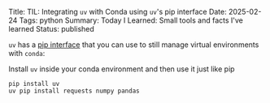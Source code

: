 Title: TIL: Integrating  `uv`  with Conda using  `uv`'s pip interface
Date: 2025-02-24
Tags: python
Summary: Today I Learned: Small tools and facts I've learned
Status: published

`uv` has a [pip interface](https://docs.astral.sh/uv/getting-started/features/#the-pip-interface) that you can use to still manage virtual environments with `conda`:


Install `uv` inside your conda environment and then use it just like pip

```
pip install uv
uv pip install requests numpy pandas
```